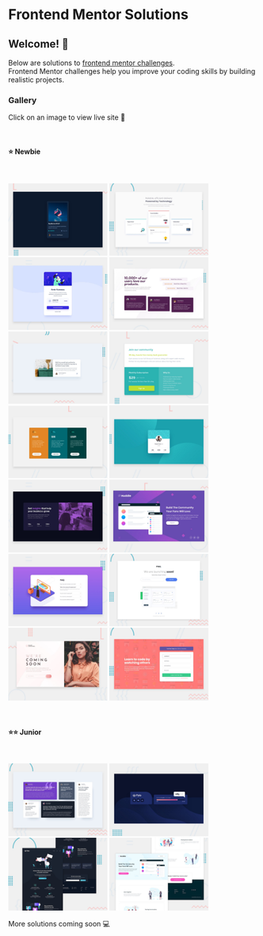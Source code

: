 # Frontend Mentor Solutions 

## Welcome! 👋

Below are solutions to [frontend mentor challenges](https://www.frontendmentor.io/challenges). <br/>
Frontend Mentor challenges help you improve your coding skills by building realistic projects.

### Gallery

Click on an image to view live site 🚀

<br>

#### :star: Newbie 
<br>

[<img src="./nft-preview-card-component/design/desktop-preview.jpg" alt="screenshot" width="200"/>](https://dewslyse.github.io/FEM_Solutions/nft-preview-card-component/) 
[<img src="./four-card-feature-section/design/desktop-preview.jpg" alt="screenshot" width="200"/>](https://dewslyse.github.io/FEM_Solutions/four-card-feature-section/) 
[<img src="./order-summary-component/design/desktop-preview.jpg" alt="screenshot" width="200"/>](https://dewslyse.github.io/FEM_Solutions/order-summary-component/) 
[<img src="./social-proof-section/design/desktop-preview.jpg" alt="screenshot" width="200"/>](https://dewslyse.github.io/FEM_Solutions/social-proof-section/) 
[<img src="./article-preview-component/design/desktop-preview.jpg" alt="screenshot" width="200"/>](https://dewslyse.github.io/FEM_Solutions/article-preview-component/) 
[<img src="./single-price-grid-component/design/desktop-preview.jpg" alt="screenshot" width="200"/>](https://dewslyse.github.io/FEM_Solutions/single-price-grid-component/)
[<img src="./3-column-preview-card/design/desktop-preview.jpg" width="200"/>](https://dewslyse.github.io/FEM_Solutions/3-column-preview-card/) 
[<img src="./profile-card-component/design/desktop-preview.jpg" width="200"/>](https://dewslyse.github.io/FEM_Solutions/profile-card-component/) 
[<img src="./stats-preview-card/design/desktop-preview.jpg" alt="screenshot" width="200"/>](https://dewslyse.github.io/FEM_Solutions/stats-preview-card/) 
[<img src="./huddle-landing-page/design/desktop-preview.jpg" alt="screenshot" width="200"/>](https://dewslyse.github.io/FEM_Solutions/huddle-landing-page/)
[<img src="./faq-accordion-card/design/desktop-preview.jpg" width="200"/>](https://dewslyse.github.io/FEM_Solutions/faq-accordion-card/) 
[<img src="./ping-coming-soon-page/design/desktop-preview.jpg" width="200"/>](https://dewslyse.github.io/FEM_Solutions/ping-coming-soon-page/)
[<img src="./base-apparel-coming-soon/design/desktop-preview.jpg" alt="screenshot" width="200"/>](https://dewslyse.github.io/FEM_Solutions/base-apparel-coming-soon/) 
[<img src="./intro-component-with-signup/design/desktop-preview.jpg" alt="screenshot" width="200"/>](https://dewslyse.github.io/FEM_Solutions/intro-component-with-signup/)

<br>

#### :star::star: Junior 
<br>

[<img src="./testimonials-grid-section/design/desktop-preview.jpg" width="200"/>](https://dewslyse.github.io/FEM_Solutions/testimonials-grid-section/) 
[<img src="./fylo-data-storage-component/design/desktop-preview.jpg" width="200"/>](https://dewslyse.github.io/FEM_Solutions/fylo-data-storage-component/) 
[<img src="./fylo-dark-theme-landing-page/design/desktop-preview.jpg" width="200"/>](https://dewslyse.github.io/FEM_Solutions/fylo-dark-theme-landing-page/) 
[<img src="./huddle-landing-page-with-alternating-blocks/design/desktop-preview.jpg" width="200"/>](https://dewslyse.github.io/FEM_Solutions/huddle-landing-page-with-alternating-blocks/)

<!--
<br>

#### :star::star::star: Intermediate 
<br>

[<img src="./chat-app-css-illustration/design/desktop-preview.jpg" width="200"/>](https://dewslyse.github.io/FEM_Solutions/chat-app-css-illustration/) 

<br>

#### :star::star::star::star: Advanced 
<br>

[<img src="./profile-card-component/design/desktop-preview.jpg" width="200"/>](https://dewslyse.github.io/FEM_Solutions/profile-card-component/) 

<br>

#### :star::star::star::star::star: Guru 
<br>

[<img src="./3-column-preview-card/design/desktop-preview.jpg" width="200"/>](https://dewslyse.github.io/FEM_Solutions/3-column-preview-card/) 

-->

More solutions coming soon :computer:
